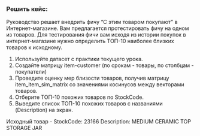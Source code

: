 ### Решить кейс:
Руководство решает внедрить фичу “С этим товаром покупают” в Интернет-магазине. Вам предлагается протестировать фичу на одном из товаров. Для тестирования фичи вам исходя из истории покупок в интернет-магазине нужно определить ТОП-10 наиболее близких товаров к исходному.
1. Используйте датасет с  практики текущего урока.
1. Создайте матрицу item-customer (по срокам - товары, по столбцам - покупатели)
1. Проведите оценку мер близости товаров, получив матрицу item_item_sim_matrix со значениями косинусов между векторами товаров.
1. Отберите ТОП-10 похожих товаров по StockCode.
1. Выведите список ТОП-10 похожих товаров с названиями (Description) на экран.  
                     
Исходный товар - StockCode: 23166 Description: MEDIUM CERAMIC TOP STORAGE JAR           
             

